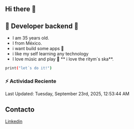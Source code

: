 ## Hi there 👋
 
## :wrench: Developer backend :wrench:</h2> 
* I am 35 years old.
* I from México.
* i want build some apps :rocket:
* i like my self learning any technology 
* I love músic and play :saxophone: ** i love the ritym´s ska**. 

```bash
print("let´s do it!")
```

### :zap: Actividad Reciente
<!--RECENT_ACTIVITY:start-->
<!--RECENT_ACTIVITY:end-->
<!--RECENT_ACTIVITY:last_update-->
Last Updated: Tuesday, September 23rd, 2025, 12:53:44 AM
<!--RECENT_ACTIVITY:last_update_end-->

<!-- Proyectos recientes-->
<!-- -->
##  Contacto
[Linkedin](https://www.linkedin.com/in/erick-alejandro-ramirez-02615798/) 

<!--
**Alex7769/Alex7769** is a ✨ _special_ ✨ repository because its `README.md` (this file) appears on your GitHub profile.

Here are some ideas to get you started:

- 🔭 I’m currently working on ...
- 🌱 I’m currently learning ...
- 👯 I’m looking to collaborate on ...
- 🤔 I’m looking for help with ...
- 💬 Ask me about ...
- 📫 How to reach me: ...
- 😄 Pronouns: ...
- ⚡ Fun fact: ...
https://github-readme-stats.vercel.app/api?username=Alex7769&icons=true --Grafico de actividades
-->
